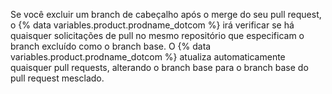 Se você excluir um branch de cabeçalho após o merge do seu pull request, o {% data variables.product.prodname_dotcom %} irá verificar se há quaisquer solicitações de pull no mesmo repositório que especificam o branch excluído como o branch base. O {% data variables.product.prodname_dotcom %} atualiza automaticamente quaisquer pull requests, alterando o branch base para o branch base do pull request mesclado.
